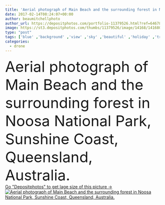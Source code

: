 ```yaml
---
title: 'Aerial photograph of Main Beach and the surrounding forest in Noosa National Park, Sunshine Coast, Queensland, Australia.'
date: 2017-02-14T08:24:07+00:00
author: beaumitchellphoto
author_url: https://depositphotos.com/portfolio-11379526.html?ref=64678756
image: https://st3.depositphotos.com/thumbs/11379526/image/14168/141680262/api_thumb_450.jpg?forcejpeg=true
type: "post"
tags: ['blue' ,'background' ,'view' ,'sky' ,'beautiful' ,'holiday' ,'travel' ,'summer' ,'park' ,'sun' ,'nature' ,'outdoor' ,'water' ,'sunshine' ,'sea' ,'tropical' ,'landscape' ,'scenery' ,'bay' ,'beach' ,'coast' ,'coastline' ,'ocean' ,'scenic' ,'shore' ,'tourism' ,'vacation' ,'paradise' ,'national' ,'heads' ,'australia' ,'aerial' ,'drone' ,'Queensland' ,'qld' ,'Noosa' ,'national park' ,'summer activity' ,'Sunshine Coast' ,'aerial photography' ,'Noosa National Park' ,'south east queensland' ,'australian aerial' ,'noosa queensland' ]
categories: 
  - drone
---
```

<div aling="center">
            <font size="60"> Aerial photograph of Main Beach and the surrounding forest in Noosa National Park, Sunshine Coast, Queensland, Australia.</font>   
</div>
<div>
    <a href='https://st3.depositphotos.com/thumbs/11379526/image/14168/141680262/api_thumb_450.jpg?forcejpeg=true?ref=64678756' target=_blank > Go "Depositphotos" to get lage size of this picture ->
        <img href='https://st3.depositphotos.com/thumbs/11379526/image/14168/141680262/api_thumb_450.jpg?forcejpeg=true?ref=64678756' src='https://st3.depositphotos.com/11379526/14168/i/950/depositphotos_141680262-stock-photo-aerial-photograph-of-main-beach.jpg?forcejpeg=true' alt='Aerial photograph of Main Beach and the surrounding forest in Noosa National Park, Sunshine Coast, Queensland, Australia.' >
    </a>
</div>

